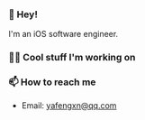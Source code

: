 ### 👋 Hey! 

I'm an iOS software engineer. 

### 👨‍💻 Cool stuff I'm working on


### 📫 How to reach me
- Email: [yafengxn@qq.com](mailto:yafengxn@gq.com)


<!--
**icodesign/icodesign** is a ✨ _special_ ✨ repository because its `README.md` (this file) appears on your GitHub profile.

Here are some ideas to get you started:

- 🔭 I’m currently working on ...
- 🌱 I’m currently learning ...
- 👯 I’m looking to collaborate on ...
- 🤔 I’m looking for help with ...
- 💬 Ask me about ...
- 📫 How to reach me: ...
- 😄 Pronouns: ...
- ⚡ Fun fact: ...
-->
